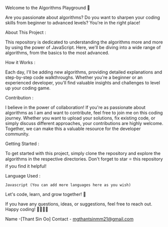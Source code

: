 Welcome to the Algorithms Playground 🚀


Are you passionate about algorithms? Do you want to sharpen your coding skills from beginner to advanced levels? You're in the right place!

About This Project :

This repository is dedicated to understanding the algorithms more and more by using the power of JavaScript. Here, we'll be diving into a wide range of algorithms, from the basics to the most advanced.

How it Works :

Each day, I'll be adding new algorithms, providing detailed explanations and step-by-step code walkthroughs. Whether you're a beginner or an experienced developer, you'll find valuable insights and challenges to level up your coding game.


Contribution :

I believe in the power of collaboration! If you're as passionate about algorithms as I am and want to contribute, feel free to join me on this coding journey. Whether you want to upload your solutions, fix existing code, or simply discuss different approaches, your contributions are highly welcome. Together, we can make this a valuable resource for the developer community.


Getting Started :

To get started with this project, simply clone the repository and explore the algorithms in the respective directories. Don't forget to star ⭐ this repository if you find it helpful!


Language Used :

    Javascript (You can add more languages here as you wish)

Let's code, learn, and grow together! 🌟

If you have any questions, ideas, or suggestions, feel free to reach out. Happy coding! 👩‍💻👨‍💻


Name -[Thant Sin Oo]
Contact - mgthantsinmm21@gmail.com

